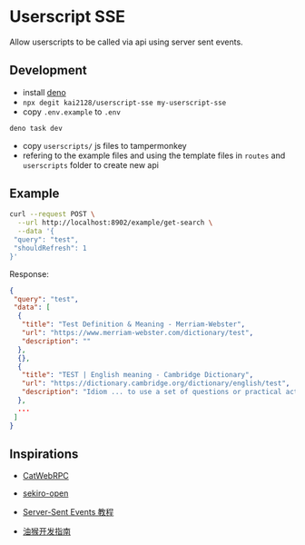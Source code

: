 # Userscript SSE

Allow userscripts to be called via api using server sent events.

## Development

- install [deno](https://deno.land/)
- `npx degit kai2128/userscript-sse my-userscript-sse`
- copy `.env.example` to `.env`

```bash
deno task dev
```

- copy `userscripts/` js files to tampermonkey
- refering to the example files and using the template files in `routes` and `userscripts` folder to create new api

## Example

```bash
curl --request POST \
  --url http://localhost:8902/example/get-search \
  --data '{
 "query": "test",
 "shouldRefresh": 1
}'
```

Response:

```json
{
 "query": "test",
 "data": [
  {
   "title": "Test Definition & Meaning - Merriam-Webster",
   "url": "https://www.merriam-webster.com/dictionary/test",
   "description": ""
  },
  {},
  {
   "title": "TEST | English meaning - Cambridge Dictionary",
   "url": "https://dictionary.cambridge.org/dictionary/english/test",
   "description": "Idiom ... to use a set of questions or practical activities to measure someone's knowledge and ability: Multiple-choice questions tested the students' knowledge."
  },
  ...
 ]
}
```

## Inspirations

- [CatWebRPC](https://github.com/x0tools/CatWebRPC)
- [sekiro-open](https://github.com/yint-tech/sekiro-open)

- [Server-Sent Events 教程](https://www.ruanyifeng.com/blog/2017/05/server-sent_events.html)
- [油猴开发指南](https://learn.scriptcat.org/)